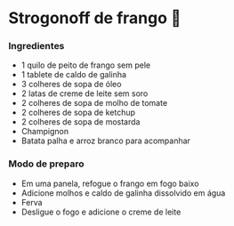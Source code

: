 # Strogonoff de frango :chicken:



### Ingredientes

- 1 quilo de peito de frango sem pele
- 1 tablete de caldo de galinha
- 3 colheres de sopa de óleo
- 2 latas de creme de leite sem soro
- 2 colheres de sopa de molho de tomate
- 2 colheres de sopa de ketchup
- 2 colheres de sopa de mostarda
- Champignon
- Batata palha e arroz branco para acompanhar



### Modo de preparo

- Em uma panela, refogue o frango em fogo baixo
- Adicione molhos e caldo de galinha dissolvido em água
- Ferva
- Desligue o fogo e adicione o creme de leite

